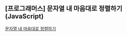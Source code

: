 ## **\[프로그래머스\] 문자열 내 마음대로 정렬하기(JavaScript)**
[문자열 내 마음대로 정렬하기](https://school.programmers.co.kr/learn/courses/30/lessons/12915)



